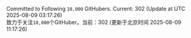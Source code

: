 Committed to Following `10,000` GitHubers. Current: <!-- FOLLOWING_COUNT -->302<!-- FOLLOWING_COUNT --> (Update at UTC <!-- LAST_UPDATED -->2025-08-09 03:17:26<!-- LAST_UPDATED -->)<br>
致力于关注`10,000`个GitHuber。当前：<!-- FOLLOWING_COUNT -->302<!-- FOLLOWING_COUNT --> (更新于北京时间 <!-- LAST_UPDATED_CST -->2025-08-09 11:17:26<!-- LAST_UPDATED_CST -->)
